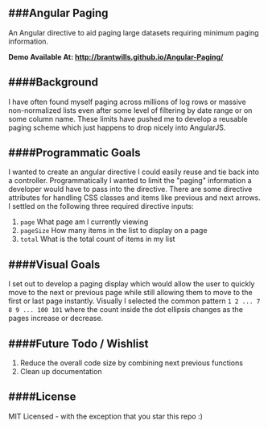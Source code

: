 ###Angular Paging
--------------
An Angular directive to aid paging large datasets requiring minimum paging information.

<b>Demo Available At: http://brantwills.github.io/Angular-Paging/</b>



####Background
--------------
I have often found myself paging across millions of log rows or massive non-normalized lists even after some level of filtering by date range or on some column name.  These limits have pushed me to develop a reusable paging scheme which just happens to drop nicely into AngularJS.
<br/>


####Programmatic Goals
-------------
I wanted to create an angular directive I could easily reuse and tie back into a controller.  Programmatically I wanted to limit the "paging" information a developer would have to pass into the directive.  There are some directive attributes for handling CSS classes and items like previous and next arrows. I settled on the following three required directive inputs:

1. `page` What page am I currently viewing
2. `pageSize` How many items in the list to display on a page
3. `total` What is the total count of items in my list


####Visual Goals
--------------
I set out to develop a paging display which would allow the user to quickly move to the next or previous page while still allowing them to move to the first or last page instantly. Visually I selected the common pattern `1 2 ... 7 8 9 ... 100 101` where the count inside the dot ellipsis changes as the pages increase or decrease.


####Future Todo / Wishlist
--------------
1. Reduce the overall code size by combining next previous functions
2. Clean up documentation


####License
--------------  
MIT Licensed - with the exception that you star this repo :)


